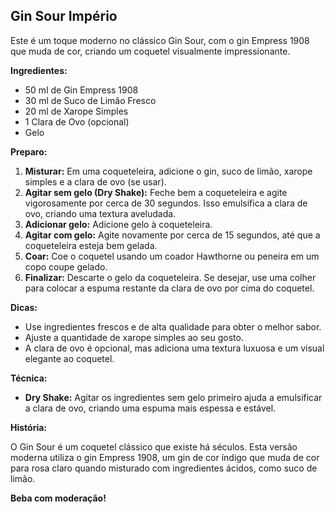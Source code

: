 ## Gin Sour Império

Este é um toque moderno no clássico Gin Sour, com o gin Empress 1908 que muda de cor, criando um coquetel visualmente impressionante.

**Ingredientes:**

* 50 ml de Gin Empress 1908
* 30 ml de Suco de Limão Fresco
* 20 ml de Xarope Simples
* 1 Clara de Ovo (opcional)
* Gelo

**Preparo:**

1. **Misturar:** Em uma coqueteleira, adicione o gin, suco de limão, xarope simples e a clara de ovo (se usar).
2. **Agitar sem gelo (Dry Shake):** Feche bem a coqueteleira e agite vigorosamente por cerca de 30 segundos. Isso emulsifica a clara de ovo, criando uma textura aveludada.
3. **Adicionar gelo:** Adicione gelo à coqueteleira.
4. **Agitar com gelo:** Agite novamente por cerca de 15 segundos, até que a coqueteleira esteja bem gelada.
5. **Coar:** Coe o coquetel usando um coador Hawthorne ou peneira em um copo coupe gelado.
6. **Finalizar:** Descarte o gelo da coqueteleira. Se desejar, use uma colher para colocar a espuma restante da clara de ovo por cima do coquetel.

**Dicas:**

* Use ingredientes frescos e de alta qualidade para obter o melhor sabor.
* Ajuste a quantidade de xarope simples ao seu gosto.
* A clara de ovo é opcional, mas adiciona uma textura luxuosa e um visual elegante ao coquetel.

**Técnica:**

* **Dry Shake:** Agitar os ingredientes sem gelo primeiro ajuda a emulsificar a clara de ovo, criando uma espuma mais espessa e estável.

**História:**

O Gin Sour é um coquetel clássico que existe há séculos. Esta versão moderna utiliza o gin Empress 1908, um gin de cor índigo que muda de cor para rosa claro quando misturado com ingredientes ácidos, como suco de limão.

**Beba com moderação!**